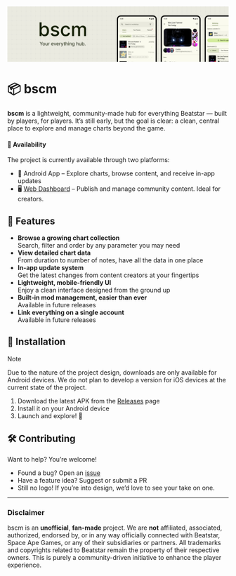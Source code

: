 <picture>
  <source media="(prefers-color-scheme: dark)" srcset=".github/cover.png">
  <source media="(prefers-color-scheme: light)" srcset=".github/cover_light.png">
    <img alt="bscm website" src=".github/cover_light.png">
</picture>

# 📦 bscm

**bscm** is a lightweight, community-made hub for everything Beatstar — built by players, for players.
It’s still early, but the goal is clear: a clean, central place to explore and manage charts beyond the game.

#### 🧭 Availability
The project is currently available through two platforms:
- 📱 Android App – Explore charts, browse content, and receive in-app updates
- 🖥️ [Web Dashboard](https://bscm.netlify.app) – Publish and manage community content. Ideal for creators.

## 🚀 Features

- **Browse a growing chart collection**  
  Search, filter and order by any parameter you may need
- **View detailed chart data**  
  From duration to number of notes, have all the data in one place
- **In-app update system**  
  Get the latest changes from content creators at your fingertips
- **Lightweight, mobile-friendly UI**  
  Enjoy a clean interface designed from the ground up
- **Built-in mod management, easier than ever**  
  Available in future releases
- **Link everything on a single account**  
  Available in future releases

## 📱 Installation

> [!NOTE]
> Due to the nature of the project design, downloads are only available for Android devices.
> We do not plan to develop a version for iOS devices at the current state of the project.

1. Download the latest APK from the [Releases](https://github.com/bscommunity/android/releases) page  
2. Install it on your Android device  
3. Launch and explore! 🎉

## 🛠 Contributing

Want to help? You’re welcome!

- Found a bug? Open an [issue](https://github.com/bscommunity/bscm/issues)
- Have a feature idea? Suggest or submit a PR
- Still no logo! If you’re into design, we’d love to see your take on one.

---

### Disclaimer
bscm is an **unofficial**, **fan-made** project. We are **not** affiliated, associated, authorized, endorsed by, or in any way officially connected with Beatstar, Space Ape Games, or any of their subsidiaries or partners.
All trademarks and copyrights related to Beatstar remain the property of their respective owners.
This is purely a community-driven initiative to enhance the player experience.
